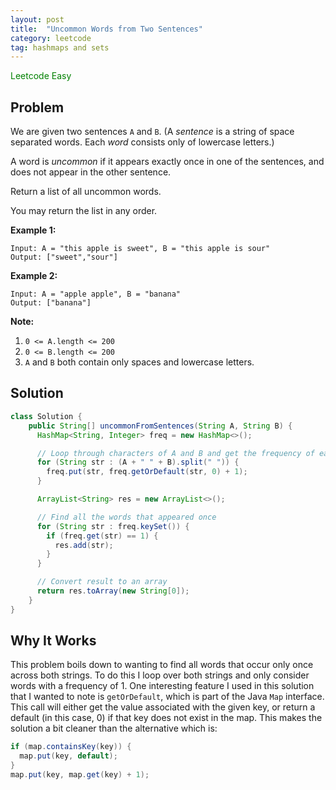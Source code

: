 ```yaml
---
layout: post
title:  "Uncommon Words from Two Sentences"
category: leetcode
tag: hashmaps and sets
---
```


<span style="color:green;">Leetcode Easy</span>

## Problem

We are given two sentences `A` and `B`. (A *sentence* is a string of space separated words. Each *word* consists only of lowercase letters.)

A word is *uncommon* if it appears exactly once in one of the sentences, and does not appear in the other sentence.

Return a list of all uncommon words.

You may return the list in any order.

**Example 1:**

```
Input: A = "this apple is sweet", B = "this apple is sour"
Output: ["sweet","sour"]
```

**Example 2:**

```
Input: A = "apple apple", B = "banana"
Output: ["banana"]
```

**Note:**

1. `0 <= A.length <= 200`
2. `0 <= B.length <= 200`
3. `A` and `B` both contain only spaces and lowercase letters.

## Solution

```java
class Solution {
    public String[] uncommonFromSentences(String A, String B) {
      HashMap<String, Integer> freq = new HashMap<>();

      // Loop through characters of A and B and get the frequency of each word
      for (String str : (A + " " + B).split(" ")) {
        freq.put(str, freq.getOrDefault(str, 0) + 1);  
      }

      ArrayList<String> res = new ArrayList<>();

      // Find all the words that appeared once
      for (String str : freq.keySet()) {
        if (freq.get(str) == 1) {
          res.add(str);
        }
      }

      // Convert result to an array
      return res.toArray(new String[0]);
    }
}
```



## Why It Works

This problem boils down to wanting to find all words that occur only once across both strings. To do this I loop over both strings and only consider words with a frequency of 1. One interesting feature I used in this solution that I wanted to note is `getOrDefault`, which is part of the Java `Map` interface. This call will either get the value associated with the given key, or return a default (in this case, 0) if that key does not exist in the map. This makes the solution a bit cleaner than the alternative which is:

```java
if (map.containsKey(key)) {
  map.put(key, default);
}
map.put(key, map.get(key) + 1);
```
